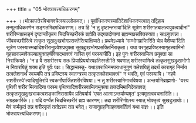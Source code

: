 +++
title = "05 भोक्त्रापत्त्यधिकरणम्"

+++
।।भोक्रापत्तेरविभागश्चेत्स्याल्लोकवत्।। पूर्वाधिकरणस्यातिदेशाधिकरणत्वात् तद्विहाय तन्मूलाधिकरणेन सङ्गतमिदमधिकरणम्। तत्र हि 'न तु दृष्टान्तभावा'दिति सूत्रेण शरीरगतबालत्वयुवत्वादीनां" शरीरिण्यप्रसङ्गं दृष्टान्तीकृत्य चिदचिच्छरीरकं ब्रह्मेति तद्गतदोषाणां ब्रह्मण्यप्रसक्तिरुक्ता। साऽनुपपन्ना। जीववच्छरीरित्वे तत्कृत सूखदुःखभोगप्रसक्तेरित्याक्षिप्यते। प्रथमेऽध्याये 'सम्भोगप्राप्तिरिति चेन्न वैशेष्या'दिति सूत्रेण परस्यास्मदादिशरीरानुप्रवेशप्रयुक्ता सुखदुःखभोगप्रसक्तिर्निराकृता। यथा परगृहप्रविष्टस्यागृहस्वामिनो गृहसाकल्यवैकल्यप्रयुक्तहर्षविषादभाक्त्वं नास्ति एवं परस्यापीति। इह पुनः शरीरस्वामित्व प्रयुक्ता सा निराक्रियते। 'न ह वै सशरीरस्य सतः प्रियाप्रिययोरपहतिरस्ती'ति श्रवणात् शरीरस्वामित्वे तत्कृतसुखदुःखभोगो न निवारयितुं शक्य इति पूर्वः पक्षः। सिद्धान्तस्तु- यथाऽपराधिनमपराधानुगुणं क्लेशयितुं तदर्थं कारागृहं निर्माय तत्क्लेशनार्थं स्वयमपि तत्र प्रविष्टस्य स्वतन्त्रस्य तत्कृतक्लेशभाक्त्वं" न भवति, एवं परस्यापि। 'नहवै सशरीरस्ये'त्यादिश्रुतिरपि स्वकर्मोपार्जितशरीरविषया। न तु शरीरस्वामिमात्रविषया। अन्तर्यामिब्राह्मणो- 'यस्य पृथिवी शरीर'मित्यादिना परस्य पृथिव्यादिशरीरस्वामित्वमुक्त्वा तत्तदभिमानिदेवतावत् तत्कृतसुखदुःखभाकत्वशङ्कानिरासायैव प्रतिपर्यायं 'एषत आत्माऽन्तर्याम्यमृत' इत्यमृतत्ववचनादिति।। संग्रहकारिके।। यदि वर्ण्येत चिदचिच्छरीरं ब्रह्म कारणम्। तदा शरीरिणोऽस्य स्यात् भोक्तृत्वं सुखदुःखयोः।। मैवं कर्मकृतं तन्न शरीरकृतं ततोऽस्य तन्न भवेत्। राजानुग्रहनिग्रहवशवर्तित्वं यथा राज्ञः।। इति भोक्त्रापत्त्यधिकरणम्।।